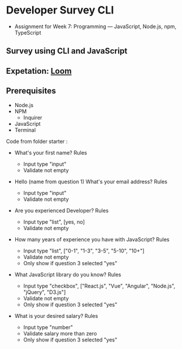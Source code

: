 # Developer Survey CLI

- Assignment for Week 7: Programming — JavaScript, Node.js, npm, TypeScript

## Survey using CLI and JavaScript

## Expetation: [Loom](https://www.loom.com/share/fddee318c86643ef9220bc83768f82fb)

## Prerequisites

- Node.js
- NPM
  - Inquirer
- JavaScript
- Terminal

Code from folder starter :

- What's your first name?
  Rules

  - Input type "input"
  - Validate not empty

- Hello (name from question 1) What's your email address?
  Rules

  - Input type "input"
  - Validate not empty

- Are you experienced Developer?
  Rules

  - Input type "list", [yes, no]
  - Validate not empty

- How many years of experience you have with JavaScript?
  Rules

  - Input type "list", ["0-1", "1-3", "3-5", "5-10", "10+"]
  - Validate not empty
  - Only show if question 3 selected "yes"

- What JavaScript library do you know?
  Rules

  - Input type "checkbox", ["React.js", "Vue", "Angular", "Node.js", "jQuery", "D3.js"]
  - Validate not empty
  - Only show if question 3 selected "yes"

- What is your desired salary?
  Rules
  - Input type "number"
  - Validate salary more than zero
  - Only show if question 3 selected "yes"
